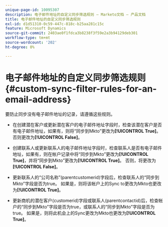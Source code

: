 ```yaml
---
unique-page-id: 10095307
description: 电子邮件地址的自定义同步筛选规则 — Marketo文档 — 产品文档
title: 电子邮件地址的自定义同步筛选规则
exl-id: d1d51310-0c59-447c-818c-b25aa281c15c
feature: Microsoft Dynamics
source-git-commit: 2403ae0f1fdca3b8238f3f59e2a3b94129deb301
workflow-type: tm+mt
source-wordcount: '202'
ht-degree: 0%

---
```


# 电子邮件地址的自定义同步筛选规则 {#custom-sync-filter-rules-for-an-email-address}

要防止同步没有电子邮件地址的记录，请遵循这些规则。

* 在创建潜在客户或更新潜在客户的电子邮件地址字段时，检查该潜在客户是否有电子邮件地址，如果有，则将“同步到Mkto”更改为&#x200B;**[!UICONTROL True]**。 否则更改为&#x200B;**[!UICONTROL False]**。

* 创建联系人或更新联系人的电子邮件地址字段时，检查联系人是否有电子邮件地址，如果有，则在帐户记录中将“同步到Mkto”更改为&#x200B;**[!UICONTROL True]**，并将“同步到Mkto”更改为&#x200B;**[!UICONTROL True]**。 否则，将更改为&#x200B;**[!UICONTROL False]**。

* 更新联系人的“公司名称”(parentcustomerid)字段后，检查联系人的“同步到Mkto”字段是否为true。 如果是，则将该帐户上的Sync to更改为Mkto也更改为&#x200B;**[!UICONTROL True]**。

* 更新商机的潜在客户(customerid)字段或联系人(parentcontactid)后，检查帐户的“同步到Mkto”字段是否为true，或联系人的“同步到Mkto”字段是否为true。 如果是，则将此机会上的Sync更改为Mkto也更改为&#x200B;**[!UICONTROL True]**。
